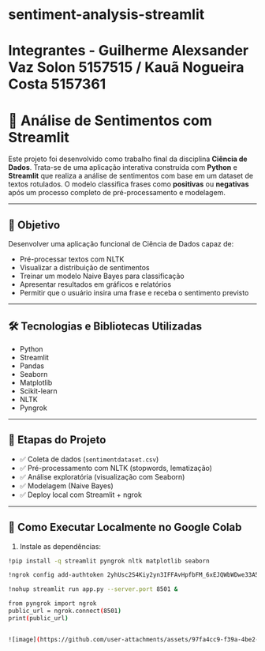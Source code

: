 # sentiment-analysis-streamlit

# Integrantes - Guilherme Alexsander Vaz Solon 5157515 / Kauã Nogueira Costa 5157361

# 🧠 Análise de Sentimentos com Streamlit

Este projeto foi desenvolvido como trabalho final da disciplina **Ciência de Dados**. Trata-se de uma aplicação interativa construída com **Python** e **Streamlit** que realiza a análise de sentimentos com base em um dataset de textos rotulados. O modelo classifica frases como **positivas** ou **negativas** após um processo completo de pré-processamento e modelagem.

---

## 📌 Objetivo

Desenvolver uma aplicação funcional de Ciência de Dados capaz de:

- Pré-processar textos com NLTK
- Visualizar a distribuição de sentimentos
- Treinar um modelo Naive Bayes para classificação
- Apresentar resultados em gráficos e relatórios
- Permitir que o usuário insira uma frase e receba o sentimento previsto

---

## 🛠️ Tecnologias e Bibliotecas Utilizadas

- Python
- Streamlit
- Pandas
- Seaborn
- Matplotlib
- Scikit-learn
- NLTK
- Pyngrok

---

## 🧪 Etapas do Projeto

- ✅ Coleta de dados (`sentimentdataset.csv`)
- ✅ Pré-processamento com NLTK (stopwords, lematização)
- ✅ Análise exploratória (visualização com Seaborn)
- ✅ Modelagem (Naive Bayes)
- ✅ Deploy local com Streamlit + ngrok

---

## 🚀 Como Executar Localmente no Google Colab

1. Instale as dependências:

```bash
!pip install -q streamlit pyngrok nltk matplotlib seaborn

!ngrok config add-authtoken 2yhUsc2S4Kiy2yn3IFFAvHpfbFM_6xEJQWbWDwe33A5bgUZfP

!nohup streamlit run app.py --server.port 8501 &

from pyngrok import ngrok
public_url = ngrok.connect(8501)
print(public_url)


![image](https://github.com/user-attachments/assets/97fa4cc9-f39a-4be2-8242-9b780ae747ba)
